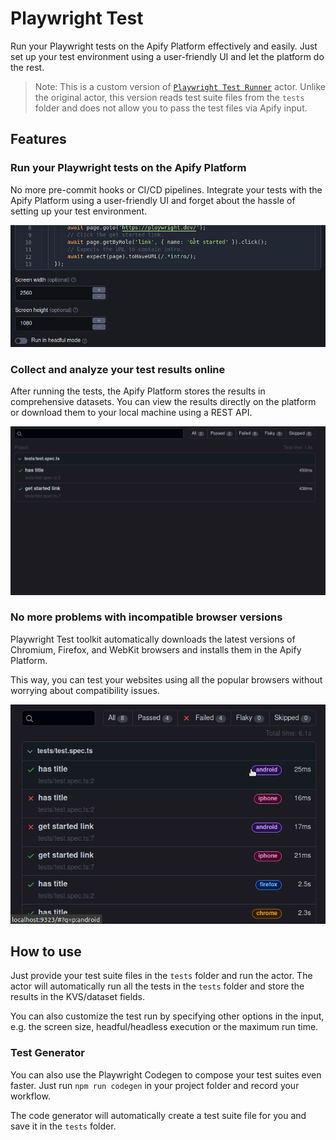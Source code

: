# Playwright Test

Run your Playwright tests on the Apify Platform effectively and easily. Just set up your test environment using a user-friendly UI and let the platform do the rest.

> Note: This is a custom version of [`Playwright Test Runner`](https://apify.com/jindrich.bar/playwright-test) actor. Unlike the original actor, this version reads test suite files from the `tests` folder and does not allow you to pass the test files via Apify input.

## Features

### Run your Playwright tests on the Apify Platform

No more pre-commit hooks or CI/CD pipelines. Integrate your tests with the Apify Platform using a user-friendly UI and forget about the hassle of setting up your test environment.

<center>
<img src="https://raw.githubusercontent.com/apify/playwright-test-actor/main/docs/static/actorInput.gif" alt="Test configuration with comprehensive UI">
</center>

### Collect and analyze your test results online

After running the tests, the Apify Platform stores the results in comprehensive datasets. You can view the results directly on the platform or download them to your local machine using a REST API.

<center>
<img src="https://raw.githubusercontent.com/apify/playwright-test-actor/main/docs/static/testReport.gif" alt="Analyzing understandable test reports">
</center>



### No more problems with incompatible browser versions

Playwright Test toolkit automatically downloads the latest versions of Chromium, Firefox, and WebKit browsers and installs them in the Apify Platform. 

This way, you can test your websites using all the popular browsers without worrying about compatibility issues.

<center>
<img src="https://raw.githubusercontent.com/apify/playwright-test-actor/main/docs/static/devices.gif" alt="Testing with multiple browser versions at once">
</center>



## How to use

Just provide your test suite files in the `tests` folder and run the actor. The actor will automatically run all the tests in the `tests` folder and store the results in the KVS/dataset fields.

You can also customize the test run by specifying other options in the input, e.g. the screen size, headful/headless execution or the maximum run time.

### Test Generator

You can also use the Playwright Codegen to compose your test suites even faster. Just run `npm run codegen` in your project folder and record your workflow. 

The code generator will automatically create a test suite file for you and save it in the `tests` folder.
